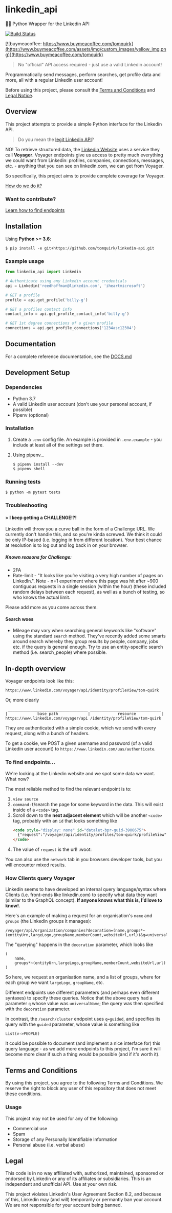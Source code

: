 # linkedin_api

👨‍💼 Python Wrapper for the Linkedin API

[![Build Status](https://travis-ci.com/tomquirk/linkedin-api.svg?branch=master)](https://travis-ci.com/tomquirk/linkedin-api)

[![buymeacoffee: https://www.buymeacoffee.com/tomquirk](https://www.buymeacoffee.com/assets/img/custom_images/yellow_img.png)](https://www.buymeacoffee.com/tomquirk)

> No "official" API access required - just use a valid Linkedin account!

Programmatically send messages, perform searches, get profile data and more, all with a regular Linkedin user account!

Before using this project, please consult the [Terms and Conditions](#t-c) and [Legal Notice](#legal).

## Overview

This project attempts to provide a simple Python interface for the Linkedin API.

> Do you mean the [legit Linkedin API](https://developer.linkedin.com/)?

NO! To retrieve structured data, the [Linkedin Website](https://linkedin.com) uses a service they call **Voyager**. Voyager endpoints give us access to pretty much everything we could want from Linkedin: profiles, companies, connections, messages, etc. - anything that you can see on linkedin.com, we can get from Voyager.

So specifically, this project aims to provide complete coverage for Voyager.

[How do we do it?](#in-depth-overview)

### Want to contribute?

[Learn how to find endpoints](#to-find-endpoints)

## Installation

Using **Python >= 3.6**:

```
$ pip install -e git+https://github.com/tomquirk/linkedin-api.git
```

### Example usage

```python
from linkedin_api import Linkedin

# Authenticate using any Linkedin account credentials
api = Linkedin('reedhoffman@linkedin.com', 'iheartmicrosoft')

# GET a profile
profile = api.get_profile('billy-g')

# GET a profiles contact info
contact_info = api.get_profile_contact_info('billy-g')

# GET 1st degree connections of a given profile
connections = api.get_profile_connections('1234asc12304')
```

## Documentation

For a complete reference documentation, see the [DOCS.md](https://github.com/tomquirk/linkedin-api/blob/master/DOCS.md)

## Development Setup

### Dependencies

- Python 3.7
- A valid Linkedin user account (don't use your personal account, if possible)
- Pipenv (optional)

### Installation

1. Create a `.env` config file. An example is provided in `.env.example` - you include at least all of the settings set there.
2. Using pipenv...

   ```
   $ pipenv install --dev
   $ pipenv shell
   ```

### Running tests

```
$ python -m pytest tests
```

### Troubleshooting

#### > I keep getting a CHALLENGE!?!

Linkedin will throw you a curve ball in the form of a Challenge URL. We currently don't handle this, and so you're kinda screwed. We think it could be only IP-based (i.e. logging in from different location). Your best chance at resolution is to log out and log back in on your browser.

##### Known reasons for Challenge:

- 2FA
- Rate-limit - "It looks like you’re visiting a very high number of pages on LinkedIn.". Note - n=1 experiment where this page was hit after ~900 contiguous requests in a single session (within the hour) (these included random delays between each request), as well as a bunch of testing, so who knows the actual limit.

Please add more as you come across them.

#### Search woes

- Mileage may vary when searching general keywords like "software" using the standard `search` method. They've recently added some smarts around search whereby they group results by people, company, jobs etc. if the query is general enough. Try to use an entity-specific search method (i.e. search_people) where possible.

<a name="in-depth-overview"></a>

## In-depth overview

Voyager endpoints look like this:

```
https://www.linkedin.com/voyager/api/identity/profileView/tom-quirk
```

Or, more clearly

```
 ___________________________________ _______________________________
|             base path             |            resource           |
https://www.linkedin.com/voyager/api /identity/profileView/tom-quirk
```

They are authenticated with a simple cookie, which we send with every request, along with a bunch of headers.

To get a cookie, we POST a given username and password (of a valid Linkedin user account) to `https://www.linkedin.com/uas/authenticate`.

<a name="to-find-endpoints"></a>

### To find endpoints...

We're looking at the Linkedin website and we spot some data we want. What now?

The most reliable method to find the relevant endpoint is to:

1. `view source`
2. `command-f`/search the page for some keyword in the data. This will exist inside of a `<code>` tag.
3. Scroll down to the **next adjacent element** which will be another `<code>` tag, probably with an `id` that looks something like
   ```html
   <code style="display: none" id="datalet-bpr-guid-3900675">
     {"request":"/voyager/api/identity/profiles/tom-quirk/profileView","status":200,"body":"bpr-guid-3900675"}
   </code>
   ```
4. The value of `request` is the url! :woot:

You can also use the `network` tab in you browsers developer tools, but you will encounter mixed results.

### How Clients query Voyager

Linkedin seems to have developed an internal query language/syntax where Clients (i.e. front-ends like linkedin.com) to specify what data they want (similar to the GraphQL concept). **If anyone knows what this is, I'd love to know!**.

Here's an example of making a request for an organisation's `name` and `groups` (the Linkedin groups it manages):

```
/voyager/api/organization/companies?decoration=(name,groups*~(entityUrn,largeLogo,groupName,memberCount,websiteUrl,url))&q=universalName&universalName=linkedin
```

The "querying" happens in the `decoration` parameter, which looks like

```
(
    name,
    groups*~(entityUrn,largeLogo,groupName,memberCount,websiteUrl,url)
)
```

So here, we request an organisation name, and a list of groups, where for each group we want `largeLogo`, `groupName`, etc.

Different endpoints use different parameters (and perhaps even different syntaxes) to specify these queries. Notice that the above query had a parameter `q` whose value was `universalName`; the query was then specified with the `decoration` parameter.

In contrast, the `/search/cluster` endpoint uses `q=guided`, and specifies its query with the `guided` parameter, whose value is something like

```
List(v->PEOPLE)
```

It could be possible to document (and implement a nice interface for) this query language - as we add more endpoints to this project, I'm sure it will become more clear if such a thing would be possible (and if it's worth it).

<a name="t-c"></a>

## Terms and Conditions

By using this project, you agree to the following Terms and Conditions. We reserve the right to block any user of this repository that does not meet these conditions.

### Usage

This project may not be used for any of the following:

- Commercial use
- Spam
- Storage of any Personally Identifiable Information
- Personal abuse (i.e. verbal abuse)

<a name="legal"></a>

## Legal

This code is in no way affiliated with, authorized, maintained, sponsored or endorsed by Linkedin or any of its affiliates or subsidiaries. This is an independent and unofficial API. Use at your own risk.

This project violates Linkedin's User Agreement Section 8.2, and because of this, Linkedin may (and will) temporarily or permantly ban your account. We are not responsible for your account being banned.
